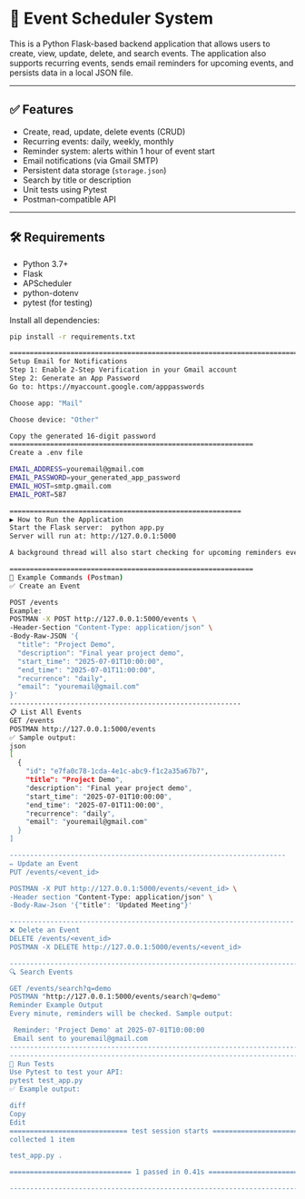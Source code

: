 # 📅 Event Scheduler System

This is a Python Flask-based backend application that allows users to create, view, update, delete, and search events. The application also supports recurring events, sends email reminders for upcoming events, and persists data in a local JSON file.

---

## ✅ Features

- Create, read, update, delete events (CRUD)
- Recurring events: daily, weekly, monthly
- Reminder system: alerts within 1 hour of event start
- Email notifications (via Gmail SMTP)
- Persistent data storage (`storage.json`)
- Search by title or description
- Unit tests using Pytest
- Postman-compatible API

---

## 🛠️ Requirements

- Python 3.7+
- Flask
- APScheduler
- python-dotenv
- pytest (for testing)

Install all dependencies:

```bash
pip install -r requirements.txt

=================================================================================
Setup Email for Notifications
Step 1: Enable 2-Step Verification in your Gmail account
Step 2: Generate an App Password
Go to: https://myaccount.google.com/apppasswords

Choose app: "Mail"

Choose device: "Other"

Copy the generated 16-digit password
============================================================
Create a .env file

EMAIL_ADDRESS=youremail@gmail.com
EMAIL_PASSWORD=your_generated_app_password
EMAIL_HOST=smtp.gmail.com
EMAIL_PORT=587

=========================================================
▶️ How to Run the Application
Start the Flask server:  python app.py
Server will run at: http://127.0.0.1:5000

A background thread will also start checking for upcoming reminders every minute.

============================================================
🧪 Example Commands (Postman)
✅ Create an Event

POST /events
Example:
POSTMAN -X POST http://127.0.0.1:5000/events \
-Header-Section "Content-Type: application/json" \
-Body-Raw-JSON '{
  "title": "Project Demo",
  "description": "Final year project demo",
  "start_time": "2025-07-01T10:00:00",
  "end_time": "2025-07-01T11:00:00",
  "recurrence": "daily",
  "email": "youremail@gmail.com"
}'
---------------------------------------------------------
📋 List All Events
GET /events
POSTMAN http://127.0.0.1:5000/events
✅ Sample output:
json
[
  {
    "id": "e7fa0c78-1cda-4e1c-abc9-f1c2a35a67b7",
    "title": "Project Demo",
    "description": "Final year project demo",
    "start_time": "2025-07-01T10:00:00",
    "end_time": "2025-07-01T11:00:00",
    "recurrence": "daily",
    "email": "youremail@gmail.com"
  }
]

--------------------------------------------------------------------
✏️ Update an Event
PUT /events/<event_id>

POSTMAN -X PUT http://127.0.0.1:5000/events/<event_id> \
-Header section "Content-Type: application/json" \
-Body-Raw-Json '{"title": "Updated Meeting"}'

----------------------------------------------------------------------
❌ Delete an Event
DELETE /events/<event_id>
POSTMAN -X DELETE http://127.0.0.1:5000/events/<event_id>

-----------------------------------------------------------------------
🔍 Search Events

GET /events/search?q=demo
POSTMAN "http://127.0.0.1:5000/events/search?q=demo"
Reminder Example Output
Every minute, reminders will be checked. Sample output:

 Reminder: 'Project Demo' at 2025-07-01T10:00:00
 Email sent to youremail@gmail.com
-----------------------------------------------------------------------------
-----------------------------------------------------------------------------
🧪 Run Tests
Use Pytest to test your API:
pytest test_app.py
✅ Example output:

diff
Copy
Edit
============================= test session starts ==============================
collected 1 item

test_app.py .                                                            [100%]

============================== 1 passed in 0.41s ===============================

-------------------------------------------------------------------------------------------------
```
